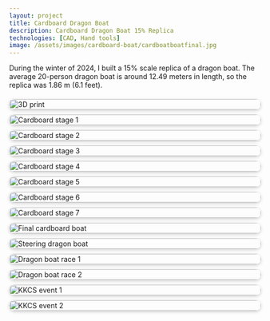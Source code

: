 ```yaml
---
layout: project
title: Cardboard Dragon Boat
description: Cardboard Dragon Boat 15% Replica
technologies: [CAD, Hand tools]
image: /assets/images/cardboard-boat/cardboatboatfinal.jpg
---
```



During the winter of 2024, I built a 15% scale replica of a dragon boat. The average 20-person dragon boat is around 12.49 meters in length, so the replica was 1.86 m (6.1 feet). 

<div style="display: grid; grid-template-columns: repeat(auto-fit, minmax(250px, 1fr)); gap: 10px; margin-top: 20px;">
  <img src="/assets/images/cardboard-boat/3dprint.jpg" alt="3D print" style="width:100%; border-radius:10px; box-shadow:0 2px 6px rgba(0,0,0,0.2); transition:transform 0.2s ease;">
  <img src="/assets/images/cardboard-boat/cardboard1.jpg" alt="Cardboard stage 1" style="width:100%; border-radius:10px; box-shadow:0 2px 6px rgba(0,0,0,0.2); transition:transform 0.2s ease;">
  <img src="/assets/images/cardboard-boat/cardboard2.jpg" alt="Cardboard stage 2" style="width:100%; border-radius:10px; box-shadow:0 2px 6px rgba(0,0,0,0.2); transition:transform 0.2s ease;">
  <img src="/assets/images/cardboard-boat/cardboard3.jpg" alt="Cardboard stage 3" style="width:100%; border-radius:10px; box-shadow:0 2px 6px rgba(0,0,0,0.2); transition:transform 0.2s ease;">
  <img src="/assets/images/cardboard-boat/cardboard4.jpg" alt="Cardboard stage 4" style="width:100%; border-radius:10px; box-shadow:0 2px 6px rgba(0,0,0,0.2); transition:transform 0.2s ease;">
  <img src="/assets/images/cardboard-boat/cardboard5.jpg" alt="Cardboard stage 5" style="width:100%; border-radius:10px; box-shadow:0 2px 6px rgba(0,0,0,0.2); transition:transform 0.2s ease;">
  <img src="/assets/images/cardboard-boat/cardboard6.jpg" alt="Cardboard stage 6" style="width:100%; border-radius:10px; box-shadow:0 2px 6px rgba(0,0,0,0.2); transition:transform 0.2s ease;">
  <img src="/assets/images/cardboard-boat/cardboard7.JPG" alt="Cardboard stage 7" style="width:100%; border-radius:10px; box-shadow:0 2px 6px rgba(0,0,0,0.2); transition:transform 0.2s ease;">
  <img src="/assets/images/cardboard-boat/cardboatboatfinal.jpg" alt="Final cardboard boat" style="width:100%; border-radius:10px; box-shadow:0 2px 6px rgba(0,0,0,0.2); transition:transform 0.2s ease;">
  <img src="/assets/images/cardboard-boat/dragonboatsteer.png" alt="Steering dragon boat" style="width:100%; border-radius:10px; box-shadow:0 2px 6px rgba(0,0,0,0.2); transition:transform 0.2s ease;">
  <img src="/assets/images/cardboard-boat/dragonboatrace1.png" alt="Dragon boat race 1" style="width:100%; border-radius:10px; box-shadow:0 2px 6px rgba(0,0,0,0.2); transition:transform 0.2s ease;">
  <img src="/assets/images/cardboard-boat/dragonboatrace2.jpg" alt="Dragon boat race 2" style="width:100%; border-radius:10px; box-shadow:0 2px 6px rgba(0,0,0,0.2); transition:transform 0.2s ease;">
  <img src="/assets/images/cardboard-boat/kkcs1.jpg" alt="KKCS event 1" style="width:100%; border-radius:10px; box-shadow:0 2px 6px rgba(0,0,0,0.2); transition:transform 0.2s ease;">
  <img src="/assets/images/cardboard-boat/kkcs2.jpg" alt="KKCS event 2" style="width:100%; border-radius:10px; box-shadow:0 2px 6px rgba(0,0,0,0.2); transition:transform 0.2s ease;">
</div>
